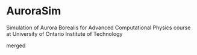 # AuroraSim
Simulation of Aurora Borealis for Advanced Computational Physics course at University of Ontario Institute of Technology

merged
